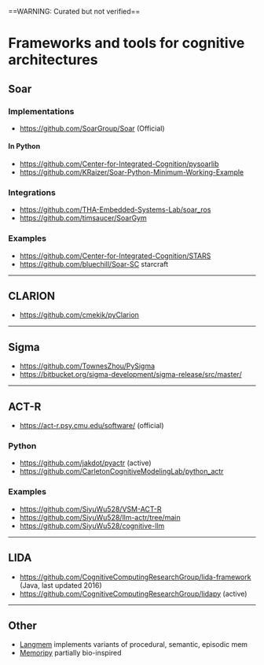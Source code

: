 ==WARNING: Curated but not verified==
# Frameworks and tools for cognitive architectures

## Soar
### Implementations
- https://github.com/SoarGroup/Soar (Official)

#### In Python
- https://github.com/Center-for-Integrated-Cognition/pysoarlib
- https://github.com/KRaizer/Soar-Python-Minimum-Working-Example

### Integrations
- https://github.com/THA-Embedded-Systems-Lab/soar_ros
- https://github.com/timsaucer/SoarGym

### Examples
- https://github.com/Center-for-Integrated-Cognition/STARS
- https://github.com/bluechill/Soar-SC starcraft

---
## CLARION
- https://github.com/cmekik/pyClarion

---
## Sigma
- https://github.com/TownesZhou/PySigma
- https://bitbucket.org/sigma-development/sigma-release/src/master/

---
## ACT-R
- https://act-r.psy.cmu.edu/software/ (official)

### Python
- https://github.com/jakdot/pyactr (active)
- https://github.com/CarletonCognitiveModelingLab/python_actr
### Examples
- https://github.com/SiyuWu528/VSM-ACT-R
- https://github.com/SiyuWu528/llm-actr/tree/main
- https://github.com/SiyuWu528/cognitive-llm

---
## LIDA
- https://github.com/CognitiveComputingResearchGroup/lida-framework (Java, last updated 2016)
- https://github.com/CognitiveComputingResearchGroup/lidapy (active)

---

## Other
- [Langmem](langmem.md) implements variants of procedural, semantic, episodic mem
- [Memoripy](memoripy.md) partially bio-inspired